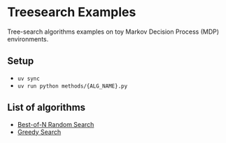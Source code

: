 # Treesearch Examples

Tree-search algorithms examples on toy Markov Decision Process (MDP) environments.

## Setup

- `uv sync`
- `uv run python methods/{ALG_NAME}.py`

## List of algorithms

- [Best-of-N Random Search](https://github.com/wiseodd/treesearch-examples/blob/main/methods/random_search.py)
- [Greedy Search](https://github.com/wiseodd/treesearch-examples/blob/main/methods/greedy_search.py)
